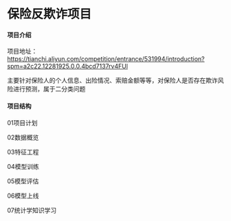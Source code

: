 # 保险反欺诈项目

#### 项目介绍
项目地址：https://tianchi.aliyun.com/competition/entrance/531994/introduction?spm=a2c22.12281925.0.0.4bcd7137rv4FUl

主要针对保险人的个人信息、出险情况、索赔金额等等，对保险人是否存在欺诈风险进行预测，属于二分类问题

#### 项目结构

01项目计划

02数据概览

03特征工程

04模型训练

05模型评估

06模型上线

07统计学知识学习